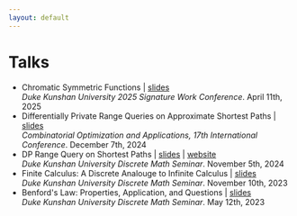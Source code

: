 ```yaml
---
layout: default
---
```


  <h1>Talks</h1>
  
  <section id="talks">
    <ul>
      <li>
        <span class="talk-title">Chromatic Symmetric Functions</span> | <a href="files/csf.pdf" target="_blank">slides</a><br>
        <span class="talk-venue"><em>Duke Kunshan University 2025 Signature Work Conference</em>. April 11th, 2025</span><br>
      </li>
      <li>
        <span class="talk-title">Differentially Private Range Queries on Approximate Shortest Paths</span> | <a href="files/cocoa_slides.pdf" target="_blank">slides</a><br>
        <span class="talk-venue"><em>Combinatorial Optimization and Applications, 17th International Conference</em>. December 7th, 2024</span><br>
      </li>
      <li>
        <span class="talk-title">DP Range Query on Shortest Paths</span> | <a href="files/dp_slides.pdf" target="_blank">slides</a> | <a href="https://sites.duke.edu/kits_team_101_48585/2024/11/07/2024-11-05/">website</a><br>
        <span class="talk-venue"><em>Duke Kunshan University Discrete Math Seminar</em>. November 5th, 2024</span><br>
      </li>
      <li>
        <span class="talk-title">Finite Calculus: A Discrete Analouge to Infinite Calculus</span> | <a href="files/finiteCalculus_slides.pdf" target="_blank">slides</a><br>
        <span class="talk-venue"><em>Duke Kunshan University Discrete Math Seminar</em>. November 10th, 2023</span><br>
      </li>
      <li>
        <span class="talk-title">Benford's Law: Properties, Application, and Questions</span> | <a href="files/benfordsLaw_slides.pdf" target="_blank">slides</a><br>
        <span class="talk-venue"><em>Duke Kunshan University Discrete Math Seminar</em>. May 12th, 2023</span><br>
      </li>
    </ul>
  </section>
